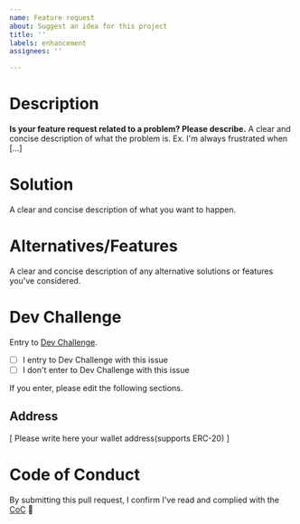 ```yaml
---
name: Feature request
about: Suggest an idea for this project
title: ''
labels: enhancement
assignees: ''

---
```


# Description
**Is your feature request related to a problem? Please describe.**
A clear and concise description of what the problem is. Ex. I'm always frustrated when [...]

# Solution
A clear and concise description of what you want to happen.

# Alternatives/Features
A clear and concise description of any alternative solutions or features you've considered.

# Dev Challenge

Entry to [Dev Challenge](https://github.com/dev-protocol/repository-token/blob/master/docs/DEV_CHALLENGE.md).

- [ ] I entry to Dev Challenge with this issue
- [ ] I don't enter to Dev Challenge with this issue

If you enter, please edit the following sections.

## Address

[ Please write here your wallet address(supports ERC-20) ]

# Code of Conduct

By submitting this pull request, I confirm I've read and complied with the [CoC](https://github.com/dev-protocol/repository-token/blob/master/CODE_OF_CONDUCT.md) 🖖

